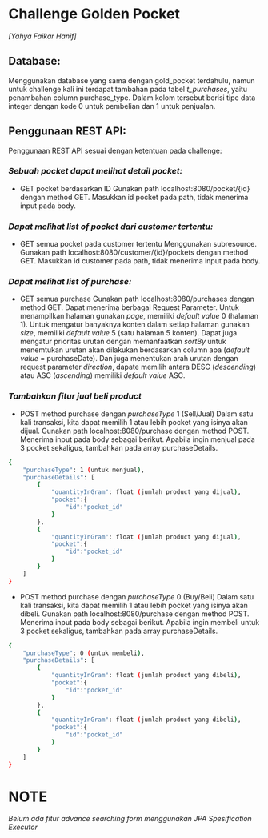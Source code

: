 # Challenge Golden Pocket
_[Yahya Faikar Hanif]_

## Database: 

Menggunakan database yang sama dengan gold_pocket terdahulu, namun untuk challenge kali ini terdapat tambahan pada tabel _t_purchases_, yaitu penambahan column purchase_type. Dalam kolom tersebut berisi tipe data integer dengan kode 0 untuk pembelian dan 1 untuk penjualan.


## Penggunaan REST API: 

Penggunaan REST API sesuai dengan ketentuan pada challenge:


### _Sebuah pocket dapat melihat detail pocket:_
- GET pocket berdasarkan ID
Gunakan path localhost:8080/pocket/{id} dengan method GET. Masukkan id pocket pada path, tidak menerima input pada body.

### _Dapat melihat list of pocket dari customer tertentu:_
- GET semua pocket pada customer tertentu
Menggunakan subresource. Gunakan path localhost:8080/customer/{id}/pockets dengan method GET. Masukkan id customer pada path, tidak menerima input pada body.

### _Dapat melihat list of purchase:_
- GET semua purchase
Gunakan path localhost:8080/purchases dengan method GET. Dapat menerima berbagai Request Parameter. Untuk menampilkan halaman gunakan _page_, memiliki _default value_ 0 (halaman 1). Untuk mengatur banyaknya konten dalam setiap halaman gunakan _size_, memiliki _default value_ 5 (satu halaman 5 konten). Dapat juga mengatur prioritas urutan dengan memanfaatkan _sortBy_ untuk menemtukan urutan akan dilakukan berdasarkan column apa (_default value_ = purchaseDate). Dan juga menentukan arah urutan dengan request parameter _direction_, dapate memilih antara DESC (_descending_) atau ASC (_ascending_) memiliki _default value_ ASC.

### _Tambahkan fitur jual beli product_
- POST method purchase dengan _purchaseType_ 1 (Sell/Jual)
Dalam satu kali transaksi, kita dapat memilih 1 atau lebih pocket yang isinya akan dijual. Gunakan path localhost:8080/purchase dengan method POST. Menerima input pada body sebagai berikut. Apabila ingin menjual pada 3 pocket sekaligus, tambahkan pada array purchaseDetails.
 
```sh
{
    "purchaseType": 1 (untuk menjual),
    "purchaseDetails": [
        {
            "quantityInGram": float (jumlah product yang dijual),
            "pocket":{ 
                "id":"pocket_id"
            } 
        },
        {
            "quantityInGram": float (jumlah product yang dijual),
            "pocket":{ 
                "id":"pocket_id"
            }  
        }
    ]
}
```

- POST method purchase dengan _purchaseType_ 0 (Buy/Beli)
Dalam satu kali transaksi, kita dapat memilih 1 atau lebih pocket yang isinya akan dibeli. Gunakan path localhost:8080/purchase dengan method POST. Menerima input pada body sebagai berikut. Apabila ingin membeli untuk 3 pocket sekaligus, tambahkan pada array purchaseDetails.

```sh
{
    "purchaseType": 0 (untuk membeli),
    "purchaseDetails": [
        {
            "quantityInGram": float (jumlah product yang dibeli),
            "pocket":{ 
                "id":"pocket_id"
            } 
        },
        {
            "quantityInGram": float (jumlah product yang dibeli),
            "pocket":{ 
                "id":"pocket_id"
            }  
        }
    ]
}
```

# NOTE
_Belum ada fitur advance searching form menggunakan JPA Spesification Executor_

